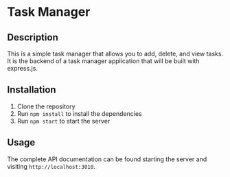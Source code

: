 # Task Manager

## Description

This is a simple task manager that allows you to add, delete, and view tasks. It is the backend of a task manager application that will be built with express.js.

## Installation

1. Clone the repository
2. Run `npm install` to install the dependencies
3. Run `npm start` to start the server

## Usage

The complete API documentation can be found starting the server and visiting `http://localhost:3010`.
